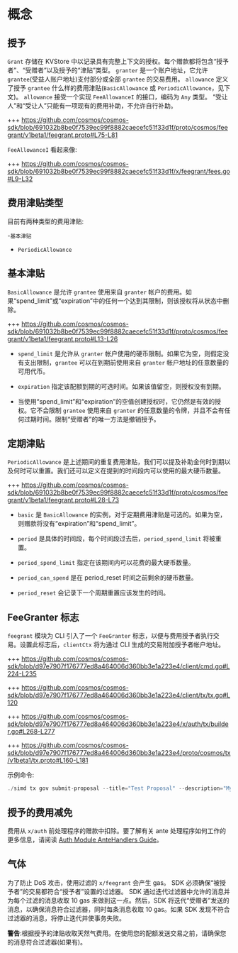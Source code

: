 # 概念

## 授予

`Grant` 存储在 KVStore 中以记录具有完整上下文的授权。每个赠款都将包含“授予者”、“受赠者”以及授予的“津贴”类型。 `granter` 是一个账户地址，它允许 `grantee`(受益人账户地址)支付部分或全部 `grantee` 的交易费用。 `allowance` 定义了授予 `grantee` 什么样的费用津贴(`BasicAllowance` 或 `PeriodicAllowance`，见下文)。 `allowance` 接受一个实现 `FeeAllowanceI` 的接口，编码为 `Any` 类型。 “受让人”和“受让人”只能有一项现有的费用补助，不允许自行补助。

+++ https://github.com/cosmos/cosmos-sdk/blob/691032b8be0f7539ec99f8882caecefc51f33d1f/proto/cosmos/feegrant/v1beta1/feegrant.proto#L75-L81

`FeeAllowanceI` 看起来像:

+++ https://github.com/cosmos/cosmos-sdk/blob/691032b8be0f7539ec99f8882caecefc51f33d1f/x/feegrant/fees.go#L9-L32

## 费用津贴类型

目前有两种类型的费用津贴:

-`基本津贴`
- `PeriodicAllowance`

## 基本津贴

`BasicAllowance` 是允许 `grantee` 使用来自 `granter` 帐户的费用。如果“spend_limit”或“expiration”中的任何一个达到其限制，则该授权将从状态中删除。

+++ https://github.com/cosmos/cosmos-sdk/blob/691032b8be0f7539ec99f8882caecefc51f33d1f/proto/cosmos/feegrant/v1beta1/feegrant.proto#L13-L26

- `spend_limit` 是允许从 `granter` 帐户使用的硬币限制。如果它为空，则假定没有支出限制，`grantee` 可以在到期前使​​用来自 `granter` 帐户地址的任意数量的可用代币。

- `expiration` 指定该配额到期的可选时间。如果该值留空，则授权没有到期。

- 当使用“spend_limit”和“expiration”的空值创建授权时，它仍然是有效的授权。它不会限制 `grantee` 使用来自 `granter` 的任意数量的令牌，并且不会有任何过期时间。限制“受赠者”的唯一方法是撤销授予。

## 定期津贴

`PeriodicAllowance` 是上述期间的重复费用津贴，我们可以提及补助金何时到期以及何时可以重置。我们还可以定义在提到的时间段内可以使用的最大硬币数量。

+++ https://github.com/cosmos/cosmos-sdk/blob/691032b8be0f7539ec99f8882caecefc51f33d1f/proto/cosmos/feegrant/v1beta1/feegrant.proto#L28-L73

- `basic` 是 `BasicAllowance` 的实例，对于定期费用津贴是可选的。如果为空，则赠款将没有“expiration”和“spend_limit”。

- `period` 是具体的时间段，每个时间段过去后，`period_spend_limit` 将被重置。

- `period_spend_limit` 指定在该期间内可以花费的最大硬币数量。

- `period_can_spend` 是在 period_reset 时间之前剩余的硬币数量。

- `period_reset` 会记录下一个周期重置应该发生的时间。

## FeeGranter 标志

`feegrant` 模块为 CLI 引入了一个 `FeeGranter` 标志，以便与费用授予者执行交易。设置此标志后，`clientCtx` 将为通过 CLI 生成的交易附加授予者帐户地址。

+++ https://github.com/cosmos/cosmos-sdk/blob/d97e7907f176777ed8a464006d360bb3e1a223e4/client/cmd.go#L224-L235

+++ https://github.com/cosmos/cosmos-sdk/blob/d97e7907f176777ed8a464006d360bb3e1a223e4/client/tx/tx.go#L120

+++ https://github.com/cosmos/cosmos-sdk/blob/d97e7907f176777ed8a464006d360bb3e1a223e4/x/auth/tx/builder.go#L268-L277

+++ https://github.com/cosmos/cosmos-sdk/blob/d97e7907f176777ed8a464006d360bb3e1a223e4/proto/cosmos/tx/v1beta1/tx.proto#L160-L181

示例命令:

```Go
./simd tx gov submit-proposal --title="Test Proposal" --description="My Awesome Proposal" --type="Text" --from validator-key --fee-granter=cosmos1xh44hxt7spr67hqaa7nyx5gnutrz5fraw6grxn --chain-id =testnet --fees="10stake"
```

## 授予的费用减免

费用从 `x/auth` 前处理程序的赠款中扣除。要了解有关 ante 处理程序如何工作的更多信息，请阅读 [Auth Module AnteHandlers Guide](../../auth/spec/03_antehandlers.md)。

## 气体

为了防止 DoS 攻击，使用过滤的 `x/feegrant` 会产生 gas。 SDK 必须确保“被授予者”的交易都符合“授予者”设置的过滤器。 SDK 通过迭代过滤器中允许的消息并为每个过滤的消息收取 10 gas 来做到这一点。然后，SDK 将迭代“受赠者”发送的消息，以确保消息符合过滤器，同时每条消息收取 10 gas。如果 SDK 发现不符合过滤器的消息，将停止迭代并使事务失败。

**警告**:根据授予的津贴收取天然气费用。在使用您的配额发送交易之前，请确保您的消息符合过滤器(如果有)。